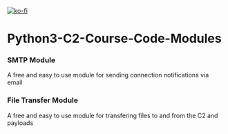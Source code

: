 [![ko-fi](https://ko-fi.com/img/githubbutton_sm.svg)](https://ko-fi.com/M4M03Q2JN)
# Python3-C2-Course-Code-Modules

### SMTP Module

A free and easy to use module for sending connection notifications via email

### File Transfer Module

A free and easy to use module for transfering files to and from the C2 and payloads
